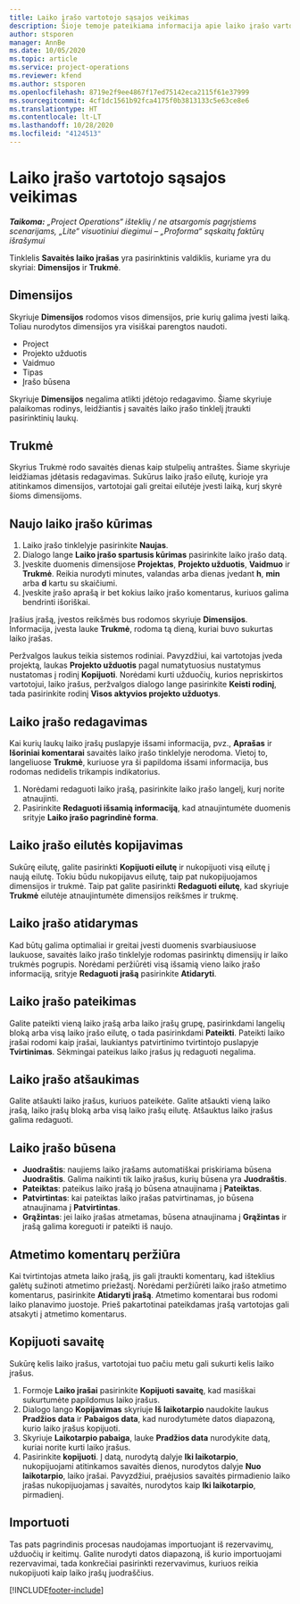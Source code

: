 ```yaml
---
title: Laiko įrašo vartotojo sąsajos veikimas
description: Šioje temoje pateikiama informacija apie laiko įrašo vartotojo sąsajos veikimą.
author: stsporen
manager: AnnBe
ms.date: 10/05/2020
ms.topic: article
ms.service: project-operations
ms.reviewer: kfend
ms.author: stsporen
ms.openlocfilehash: 8719e2f9ee4867f17ed75142eca2115f61e37999
ms.sourcegitcommit: 4cf1dc1561b92fca4175f0b3813133c5e63ce8e6
ms.translationtype: HT
ms.contentlocale: lt-LT
ms.lasthandoff: 10/28/2020
ms.locfileid: "4124513"
---
```

# <a name="time-entry-ui-behavior"></a>Laiko įrašo vartotojo sąsajos veikimas

_**Taikoma:** „Project Operations“ išteklių / ne atsargomis pagrįstiems scenarijams, „Lite“ visuotiniui diegimui – „Proforma“ sąskaitų faktūrų išrašymui_


Tinklelis **Savaitės laiko įrašas** yra pasirinktinis valdiklis, kuriame yra du skyriai: **Dimensijos** ir **Trukmė**.

## <a name="dimensions"></a>Dimensijos
Skyriuje **Dimensijos** rodomos visos dimensijos, prie kurių galima įvesti laiką. Toliau nurodytos dimensijos yra visiškai parengtos naudoti.

  - Project
  - Projekto užduotis
  - Vaidmuo
  - Tipas
  - Įrašo būsena

Skyriuje **Dimensijos** negalima atlikti įdėtojo redagavimo. Šiame skyriuje palaikomas rodinys, leidžiantis į savaitės laiko įrašo tinklelį įtraukti pasirinktinių laukų.

## <a name="duration"></a>Trukmė
Skyrius Trukmė rodo savaitės dienas kaip stulpelių antraštes. Šiame skyriuje leidžiamas įdėtasis redagavimas. Sukūrus laiko įrašo eilutę, kurioje yra atitinkamos dimensijos, vartotojai gali greitai eilutėje įvesti laiką, kurį skyrė šioms dimensijoms.

## <a name="create-a-new-time-entry"></a>Naujo laiko įrašo kūrimas

1. Laiko įrašo tinklelyje pasirinkite **Naujas**. 
2. Dialogo lange **Laiko įrašo spartusis kūrimas** pasirinkite laiko įrašo datą.
3. Įveskite duomenis dimensijose **Projektas**, **Projekto užduotis**, **Vaidmuo** ir **Trukmė**. Reikia nurodyti minutes, valandas arba dienas įvedant **h**, **min** arba **d** kartu su skaičiumi. 
4. Įveskite įrašo aprašą ir bet kokius laiko įrašo komentarus, kuriuos galima bendrinti išoriškai. 

Įrašius įrašą, įvestos reikšmės bus rodomos skyriuje **Dimensijos**. Informacija, įvesta lauke **Trukmė**, rodoma tą dieną, kuriai buvo sukurtas laiko įrašas.

Peržvalgos laukus teikia sistemos rodiniai. Pavyzdžiui, kai vartotojas įveda projektą, laukas **Projekto užduotis** pagal numatytuosius nustatymus nustatomas į rodinį **Kopijuoti**. Norėdami kurti užduočių, kurios nepriskirtos vartotojui, laiko įrašus, peržvalgos dialogo lange pasirinkite **Keisti rodinį**, tada pasirinkite rodinį **Visos aktyvios projekto užduotys**.

## <a name="edit-a-time-entry"></a>Laiko įrašo redagavimas 
Kai kurių laukų laiko įrašų puslapyje išsami informacija, pvz., **Aprašas** ir **Išoriniai komentarai** savaitės laiko įrašo tinklelyje nerodoma. Vietoj to, langeliuose **Trukmė**, kuriuose yra ši papildoma išsami informacija, bus rodomas nedidelis trikampis indikatorius. 

1. Norėdami redaguoti laiko įrašą, pasirinkite laiko įrašo langelį, kurį norite atnaujinti.
2. Pasirinkite **Redaguoti išsamią informaciją**, kad atnaujintumėte duomenis srityje **Laiko įrašo pagrindinė forma**. 

## <a name="copy-a-time-entry-row"></a>Laiko įrašo eilutės kopijavimas
Sukūrę eilutę, galite pasirinkti **Kopijuoti eilutę** ir nukopijuoti visą eilutę į naują eilutę. Tokiu būdu nukopijavus eilutę, taip pat nukopijuojamos dimensijos ir trukmė. Taip pat galite pasirinkti **Redaguoti eilutę**, kad skyriuje **Trukmė** eilutėje atnaujintumėte dimensijos reikšmes ir trukmę.

## <a name="open-a-time-entry-behavior"></a>Laiko įrašo atidarymas
Kad būtų galima optimaliai ir greitai įvesti duomenis svarbiausiuose laukuose, savaitės laiko įrašo tinklelyje rodomas pasirinktų dimensijų ir laiko trukmės pogrupis. Norėdami peržiūrėti visą išsamią vieno laiko įrašo informaciją, srityje **Redaguoti įrašą** pasirinkite **Atidaryti**.

## <a name="submit-a-time-entry"></a>Laiko įrašo pateikimas
Galite pateikti vieną laiko įrašą arba laiko įrašų grupę, pasirinkdami langelių bloką arba visą laiko įrašo eilutę, o tada pasirinkdami **Pateikti**. Pateikti laiko įrašai rodomi kaip įrašai, laukiantys patvirtinimo tvirtintojo puslapyje **Tvirtinimas**. Sėkmingai pateikus laiko įrašus jų redaguoti negalima.

## <a name="recall-a-time-entry"></a>Laiko įrašo atšaukimas
Galite atšaukti laiko įrašus, kuriuos pateikėte. Galite atšaukti vieną laiko įrašą, laiko įrašų bloką arba visą laiko įrašų eilutę. Atšauktus laiko įrašus galima redaguoti.

## <a name="time-entry-status"></a>Laiko įrašo būsena

- **Juodraštis**: naujiems laiko įrašams automatiškai priskiriama būsena **Juodraštis**. Galima naikinti tik laiko įrašus, kurių būsena yra **Juodraštis**.
- **Pateiktas**: pateikus laiko įrašą jo būsena atnaujinama į **Pateiktas**. 
- **Patvirtintas**: kai pateiktas laiko įrašas patvirtinamas, jo būsena atnaujinama į **Patvirtintas**. 
- **Grąžintas**: jei laiko įrašas atmetamas, būsena atnaujinama į **Grąžintas** ir įrašą galima koreguoti ir pateikti iš naujo. 

## <a name="view-rejection-comments"></a>Atmetimo komentarų peržiūra
Kai tvirtintojas atmeta laiko įrašą, jis gali įtraukti komentarų, kad išteklius galėtų sužinoti atmetimo priežastį. Norėdami peržiūrėti laiko įrašo atmetimo komentarus, pasirinkite **Atidaryti įrašą**. Atmetimo komentarai bus rodomi laiko planavimo juostoje. Prieš pakartotinai pateikdamas įrašą vartotojas gali atsakyti į atmetimo komentarus.

## <a name="copy-week"></a>Kopijuoti savaitę
Sukūrę kelis laiko įrašus, vartotojai tuo pačiu metu gali sukurti kelis laiko įrašus.

1. Formoje **Laiko įrašai** pasirinkite **Kopijuoti savaitę**, kad masiškai sukurtumėte papildomus laiko įrašus. 
2. Dialogo lango **Kopijavimas** skyriuje **Iš laikotarpio** naudokite laukus **Pradžios data** ir **Pabaigos data**, kad nurodytumėte datos diapazoną, kurio laiko įrašus kopijuoti. 
3. Skyriuje **Laikotarpio pabaiga**, lauke **Pradžios data** nurodykite datą, kuriai norite kurti laiko įrašus. 
4. Pasirinkite **kopijuoti**. Į datą, nurodytą dalyje **Iki laikotarpio**, nukopijuojami atitinkamos savaitės dienos, nurodytos dalyje **Nuo laikotarpio**, laiko įrašai. Pavyzdžiui, praėjusios savaitės pirmadienio laiko įrašas nukopijuojamas į savaitės, nurodytos kaip **Iki laikotarpio**, pirmadienį.

## <a name="import"></a>Importuoti
Tas pats pagrindinis procesas naudojamas importuojant iš rezervavimų, užduočių ir keitimų. Galite nurodyti datos diapazoną, iš kurio importuojami rezervavimai, tada konkrečiai pasirinkti rezervavimus, kuriuos reikia nukopijuoti kaip laiko įrašų juodraščius. 


[!INCLUDE[footer-include](../includes/footer-banner.md)]